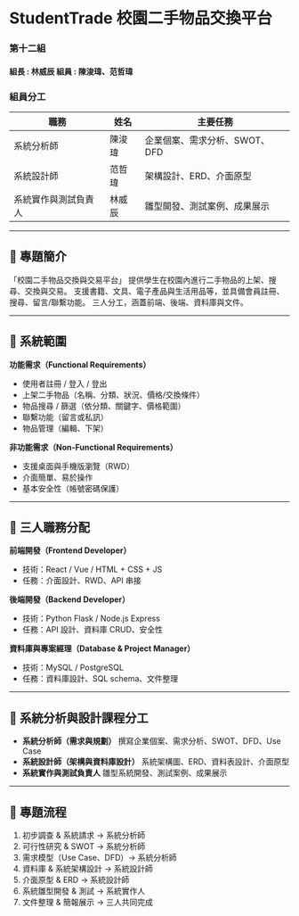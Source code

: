 # StudentTrade 校園二手物品交換平台

### 第十二組

#### 組長 : 林威辰  組員 : 陳浚瑋、范哲瑋
 
### 組員分工

| 職務         | 姓名  | 主要任務               |
| ---------- | --- | ------------------ |
| 系統分析師      | 陳浚瑋 | 企業個案、需求分析、SWOT、DFD |
| 系統設計師      | 范哲瑋 | 架構設計、ERD、介面原型      |
| 系統實作與測試負責人 | 林威辰 | 雛型開發、測試案例、成果展示     |

---

## 📌 專題簡介

「校園二手物品交換與交易平台」
提供學生在校園內進行二手物品的上架、搜尋、交換與交易。
支援書籍、文具、電子產品與生活用品等，並具備會員註冊、搜尋、留言/聯繫功能。
三人分工，涵蓋前端、後端、資料庫與文件。

---

## 📌 系統範圍

**功能需求（Functional Requirements）**

* 使用者註冊 / 登入 / 登出
* 上架二手物品（名稱、分類、狀況、價格/交換條件）
* 物品搜尋 / 篩選（依分類、關鍵字、價格範圍）
* 聯繫功能（留言或私訊）
* 物品管理（編輯、下架）

**非功能需求（Non-Functional Requirements）**

* 支援桌面與手機版瀏覽（RWD）
* 介面簡單、易於操作
* 基本安全性（帳號密碼保護）

---

## 📌 三人職務分配

**前端開發（Frontend Developer）**

* 技術：React / Vue / HTML + CSS + JS
* 任務：介面設計、RWD、API 串接

**後端開發（Backend Developer）**

* 技術：Python Flask / Node.js Express
* 任務：API 設計、資料庫 CRUD、安全性

**資料庫與專案經理（Database & Project Manager）**

* 技術：MySQL / PostgreSQL
* 任務：資料庫設計、SQL schema、文件整理

---

## 📌 系統分析與設計課程分工

* **系統分析師（需求與規劃）**
  撰寫企業個案、需求分析、SWOT、DFD、Use Case
* **系統設計師（架構與資料庫設計）**
  系統架構圖、ERD、資料表設計、介面原型
* **系統實作與測試負責人**
  雛型系統開發、測試案例、成果展示

---

## 📌 專題流程

1. 初步調查 & 系統請求 → 系統分析師
2. 可行性研究 & SWOT → 系統分析師
3. 需求模型（Use Case、DFD）→ 系統分析師
4. 資料庫 & 系統架構設計 → 系統設計師
5. 介面原型 & ERD → 系統設計師
6. 系統雛型開發 & 測試 → 系統實作人
7. 文件整理 & 簡報展示 → 三人共同完成
